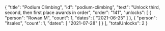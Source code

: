 {
  "title": "Podium Climbing",
  "id": "podium-climbing",
  "text": "Unlock third, second, then first place awards in order",
  "order": "141",
  "unlocks": [
    {
      "person": "Rowan M",
      "count": 1,
      "dates": [
        "2021-06-25"
      ]
    },
    {
      "person": "itsalex",
      "count": 1,
      "dates": [
        "2021-07-28"
      ]
    }
  ],
  "totalUnlocks": 2
}
